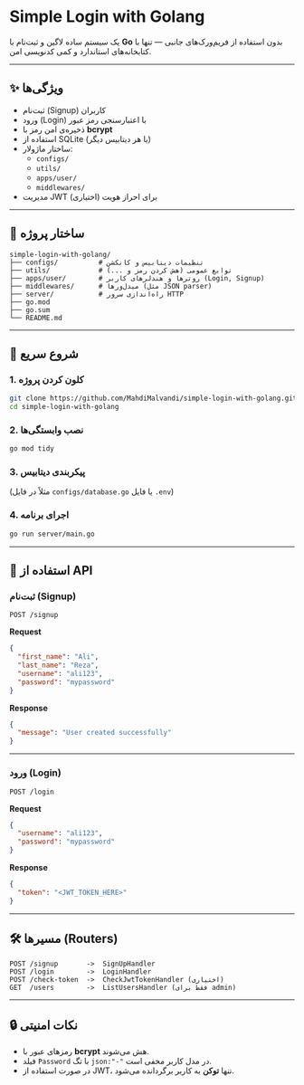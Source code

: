 # Simple Login with Golang

یک سیستم ساده لاگین و ثبت‌نام با **Go** بدون استفاده از فریم‌ورک‌های جانبی — تنها با کتابخانه‌های استاندارد و کمی کدنویسی امن.

---

## ✨ ویژگی‌ها
- ثبت‌نام (Signup) کاربران
- ورود (Login) با اعتبارسنجی رمز عبور
- ذخیره‌ی امن رمز با **bcrypt**
- استفاده از SQLite (یا هر دیتابیس دیگر)
- ساختار ماژولار:
  - `configs/`
  - `utils/`
  - `apps/user/`
  - `middlewares/`
- مدیریت JWT برای احراز هویت (اختیاری)

---

## 📂 ساختار پروژه
```
simple-login-with-golang/
├── configs/          # تنظیمات دیتابیس و کانکشن
├── utils/            # توابع عمومی (هش کردن رمز و ...)
├── apps/user/        # روترها و هندلرهای کاربر (Login, Signup)
├── middlewares/      # میدل‌ورها (مثل JSON parser)
├── server/           # راه‌اندازی سرور HTTP
├── go.mod
├── go.sum
└── README.md
```

---

## 🚀 شروع سریع

### 1. کلون کردن پروژه
```bash
git clone https://github.com/MahdiMalvandi/simple-login-with-golang.git
cd simple-login-with-golang
```

### 2. نصب وابستگی‌ها
```bash
go mod tidy
```

### 3. پیکربندی دیتابیس  
(مثلاً در فایل `configs/database.go` یا فایل `.env`)

### 4. اجرای برنامه
```bash
go run server/main.go
```

---

## 🔑 استفاده از API

### ثبت‌نام (Signup)  
`POST /signup`

**Request**
```json
{
  "first_name": "Ali",
  "last_name": "Reza",
  "username": "ali123",
  "password": "mypassword"
}
```

**Response**
```json
{
  "message": "User created successfully"
}
```

---

### ورود (Login)  
`POST /login`

**Request**
```json
{
  "username": "ali123",
  "password": "mypassword"
}
```

**Response**
```json
{
  "token": "<JWT_TOKEN_HERE>"
}
```

---

## 🛠️ مسیرها (Routers)
```
POST /signup       ->  SignUpHandler
POST /login        ->  LoginHandler
POST /check-token  ->  CheckJwtTokenHandler (اختیاری)
GET  /users        ->  ListUsersHandler (فقط برای admin)
```

---

## 🔒 نکات امنیتی
- رمزهای عبور با **bcrypt** هش می‌شوند.
- فیلد `Password` با تگ `json:"-"` در مدل کاربر مخفی است.
- در صورت استفاده از JWT، تنها **توکن** به کاربر برگردانده می‌شود.

